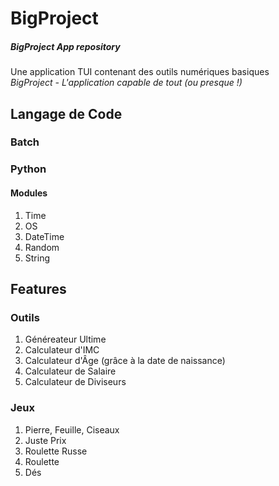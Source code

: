 # BigProject
##### BigProject App repository
Une application TUI contenant des outils numériques basiques   
*BigProject - L'application capable de tout (ou presque !)*

## Langage de Code
### Batch
### Python
#### Modules
1. Time
2. OS
3. DateTime
4. Random
5. String 

## Features
### Outils
1. Généreateur Ultime
2. Calculateur d'IMC
3. Calculateur d'Âge (grâce à la date de naissance)
4. Calculateur de Salaire
5. Calculateur de Diviseurs

### Jeux
1. Pierre, Feuille, Ciseaux
2. Juste Prix
3. Roulette Russe
4. Roulette
5. Dés
